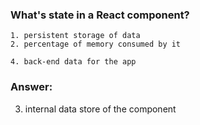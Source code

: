 ### What's state in a React component?

```
1. persistent storage of data
2. percentage of memory consumed by it

4. back-end data for the app
```

### Answer:
3. internal data store of the component
